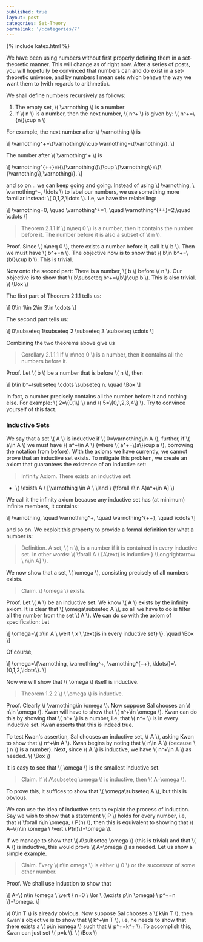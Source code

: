 ```yaml
---
published: true
layout: post
categories: Set-Theory
permalink: '/:categories/7'
---
```

{% include katex.html %}

We have been using numbers without first properly defining them in a set-theoretic manner. This will change as of right now. After a series of posts, you will hopefully be convinced that numbers can and do exist in a set-theoretic universe, and by numbers I mean sets which behave the way we want them to (with regards to arithmetic).

We shall define numbers recursively as follows:

1. The empty set, \\( \varnothing \\) is a number
2. If \\( n \\) is a number, then the next number, \\( n^+ \\) is given by: \\( n^+=\\{n\\}\cup n \\)

For example, the next number after \\( \varnothing \\) is 

\\[ \varnothing^+=\\{\varnothing\\}\cup \varnothing=\\{\varnothing\\}. \\] 

The number after \\( \varnothing^+ \\) is 

\\[ \varnothing^{++}=\\{\\{\varnothing\\}\\}\cup \\{\varnothing\\}=\\{\\{\varnothing\\},\varnothing\\}. \\] 

and so on... we can keep going and going. Instead of using \\( \varnothing, \ \varnothing^+, \ldots \\) to label our numbers, we use something more familiar instead: \\( 0,1,2,\ldots \\). I.e, we have the relabelling:

\\[ \varnothing=0, \quad \varnothing^+=1, \quad \varnothing^{++}=2,\quad \cdots \\]

> Theorem 2.1.1 If \\( n\neq 0 \\) is a number, then it contains the number before it. The number before it is also a subset of \\( n \\).

Proof. Since \\( n\neq 0 \\), there exists a number before it, call it \\( b \\). Then we must have \\( b^+=n \\). The objective now is to show that \\( b\in b^+=\\{b\\}\cup b \\). This is trivial.

Now onto the second part: There is a number, \\( b \\) before \\( n \\). Our objective is to show that \\( b\subseteq b^+=\\{b\\}\cup b \\). This is also trivial. \\( \Box \\)

The first part of Theorem 2.1.1 tells us:

\\[ 0\in 1\in 2\in 3\in \cdots \\]


The second part tells us:

\\[ 0\subseteq 1\subseteq 2 \subseteq 3 \subseteq \cdots \\]

Combining the two theorems above give us 

> Corollary 2.1.1.1 If \\( n\neq 0 \\) is a number, then it contains all the numbers before it.

Proof. Let \\( b \\) be a number that is before \\( n \\), then

\\[ b\in b^+\subseteq \cdots \subseteq n. \quad \Box \\]

In fact, a number precisely contains all the number before it and nothing else. For example: \\( 2=\\{0,1\\} \\) and \\( 5=\\{0,1,2,3,4\\} \\). Try to convince yourself of this fact.

### Inductive Sets

We say that a set \\( A \\) is inductive if \\( 0=\varnothing\in A \\), further, if \\( a\in A \\) we must have \\( a^+\in A \\) (where \\( a^+=\\{a\\}\cup a \\), borrowing the notation from before). With the axioms we have currently, we cannot prove that an inductive set exists. To mitigate this problem, we create an axiom that guarantees the existence of an inductive set:

> Infinity Axiom. There exists an inductive set:
- \\( \exists A \ [\varnothing \in A \ \land \ (\forall a\in A)a^+\in A] \\)

We call it the infinity axiom because any inductive set has (at minimum) infinite members, it contains:

\\[ \varnothing, \quad \varnothing^+, \quad \varnothing^{++}, \quad \cdots \\]

and so on. We exploit this property to provide a formal definition for what a number is:

> Definition. A set, \\( n \\), is a number if it is contained in every inductive set. In other words: \\( \forall A \ [A\text{ is inductive } \Longrightarrow \ n\in A] \\).

We now show that a set, \\( \omega \\), consisting precisely of all numbers exists.

> Claim. \\( \omega \\) exists. 

Proof. Let \\( A \\) be an inductive set. We know \\( A \\) exists by the infinity axiom. It is clear that \\( \omega\subseteq A \\), so all we have to do is filter all the number from the set \\( A \\). We can do so with the axiom of specification: Let

\\[ \omega=\\{ x\in A \ \vert \ x \ \text{is in every inductive set} \\}. \quad \Box \\]

Of course,

\\[ \omega=\\{\varnothing, \varnothing^+, \varnothing^{++}, \ldots\\}=\\{0,1,2,\ldots\\}. \\]

Now we will show that \\( \omega \\) itself is inductive.

> Theorem 1.2.2 \\( \ \omega \\) is inductive. 

Proof. Clearly \\( \varnothing\in \omega \\). Now suppose Sal chooses an \\( n\in \omega \\). Kwan will have to show that \\( n^+\in \omega \\). Kwan can do this by showing that \\( n^+ \\) is a number, i.e, that \\( n^+ \\) is in every inductive set. Kwan asserts that this is indeed true.

To test Kwan's assertion, Sal chooses an inductive set, \\( A \\), asking Kwan to show that \\( n^+\in A \\). Kwan begins by noting that \\( n\in A \\) (because \\( n \\) is a number). Next, since \\( A \\) is inductive, we have \\( n^+\in A \\) as needed. \\( \Box \\)

It is easy to see that \\( \omega \\) is the smallest inductive set.

> Claim. If \\( A\subseteq \omega \\) is inductive, then \\( A=\omega \\).

To prove this, it suffices to show that \\( \omega\subseteq A \\), but this is obvious.

We can use the idea of inductive sets to explain the process of induction. Say we wish to show that a statement \\( P \\) holds for every number, i.e, that \\( \forall n\in \omega, \ P(n) \\), then this is equivalent to showing that \\( A=\\{n\in \omega \ \vert \ P(n)\\}=\omega \\).

If we manage to show that \\( A\subseteq \omega \\) (this is trivial) and that \\( A \\) is inductive, this would prove \\( A=\omega \\) as needed. Let us show a simple example.

> Claim. Every \\( n\in omega \\) is either \\( 0 \\) or the successor of some other number.

Proof. We shall use induction to show that

\\[ A=\\{ n\in \omega \ \vert \ n=0 \ \lor \ (\exists p\in \omega) \ p^+=n \\}=\omega. \\]

\\( 0\in T \\) is already obvious. Now suppose Sal chooses a \\( k\in T \\), then Kwan's objective is to show that \\( k^+\in T \\), i.e, he needs to show that there exists a \\( p\in \omega \\) such that \\( p^+=k^+ \\). To accomplish this, Kwan can just set \\( p=k \\). \\( \Box \\)


